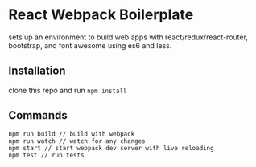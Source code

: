 # React Webpack Boilerplate

sets up an environment to build web apps with react/redux/react-router, bootstrap, and font awesome using es6 and less.

## Installation

clone this repo and run `npm install`


## Commands

```
npm run build // build with webpack
npm run watch // watch for any changes
npm start // start webpack dev server with live reloading
npm test // run tests
```
